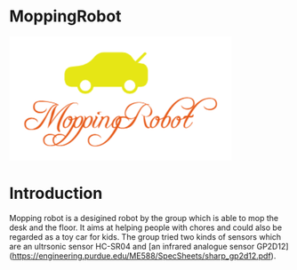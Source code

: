 # MoppingRobot
![image1](https://raw.githubusercontent.com/tongpozhang/MoppingRobot/master/image/logo1.PNG)
# Introduction
Mopping robot is a desigined robot by the group which is able to mop the desk and the floor. It aims at helping people with chores and could also be regarded as a toy car for kids. The group tried two kinds of sensors which are an ultrsonic sensor HC-SR04 and [an infrared analogue sensor GP2D12] (https://engineering.purdue.edu/ME588/SpecSheets/sharp_gp2d12.pdf).
